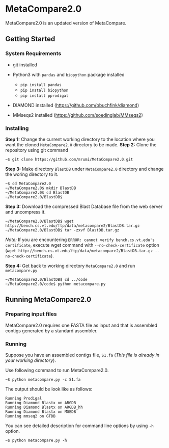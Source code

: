 # MetaCompare2.0

MetaCompare2.0 is an updated version of MetaCompare. 

## Getting Started
### System Requirements 

* git installed
* Python3 with `pandas` and `biopython` package installed
  * `pip install pandas`
  * `pip install biopython`
  * `pip install pprodigal`

* DIAMOND installed (https://github.com/bbuchfink/diamond)
* MMseqs2 installed (https://github.com/soedinglab/MMseqs2)

### Installing

**Step 1:** Change the current working directory to the location where you want the cloned `MetaCompare2.0` directory to be made.
**Step 2:** Clone the repository using git command
```
~$ git clone https://github.com/mrumi/MetaCompare2.0.git
```

**Step 3:** Make directory `BlastDB` under `MetaCompare2.0` directory and change the woring directory to it.

```
~$ cd MetaCompare2.0
~/MetaCompare2.0$ mkdir BlastDB
~/MetaCompare2.0$ cd BlastDB
~/MetaCompare2.0/BlastDB$
```

**Step 3:** Download the compressed Blast Database file from the web server and uncompress it.

```
~/MetaCompare2.0/BlastDB$ wget http://bench.cs.vt.edu/ftp/data/metacompare2/BlastDB.tar.gz
~/MetaCompare2.0/BlastDB$ tar -zxvf BlastDB.tar.gz
```
*Note:* If you are encountering `ERROR: cannot verify bench.cs.vt.edu's certificate`, execute wget command with `--no-check-certificate` option (`wget http://bench.cs.vt.edu/ftp/data/metacompare2/BlastDB.tar.gz --no-check-certificate`).

**Step 4:** Get back to working directory `MetaCompare2.0` and run `metacompare.py`

```
~/MetaCompare2.0/BlastDB$ cd ../code
~/MetaCompare2.0/code$ python metacompare.py
```

## Running MetaCompare2.0

### Preparing input files

MetaCompare2.0 requires one FASTA file as input and that is assembled contigs generated by a standard assembler. 

### Running

Suppose you have an assembled contigs file, `S1.fa` (*This file is already in your working directory*).

Use following command to run MetaCompare2.0.
```
~$ python metacompare.py -c S1.fa
```
The output should be look like as follows:
```
Running Prodigal
Running Diamond Blastx on ARGDB
Running Diamond Blastx on ARGDB_hh
Running Diamond Blastx on MGEDB
Running mmseq2 on GTDB
```

You can see detailed description for command line options by using `-h` option.
```
~$ python metacompare.py -h
```

